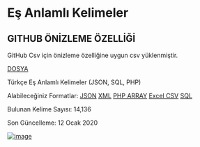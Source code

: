 # Eş Anlamlı Kelimeler
## GITHUB ÖNİZLEME ÖZELLİĞİ
GitHub Csv için önizleme özelliğine uygun csv yüklenmiştir.

[DOSYA](https://github.com/reddotzero/Es-Anlamlilar-v2/blob/master/EsAnlamlilar.csv)

Türkçe Eş Anlamlı Kelimeler (JSON, SQL, PHP)

Alabileceğiniz Formatlar: [JSON](https://github.com/Quiec/Es-Anlamlilar/blob/master/EsAnlamlilar.json) [XML](https://github.com/Quiec/Es-Anlamlilar/blob/master/EsAnlamlilar.xml) [PHP ARRAY](https://github.com/Quiec/Es-Anlamlilar/blob/master/EsAnlamlilar.php) [Excel CSV](https://github.com/Quiec/Es-Anlamlilar/blob/master/EsAnlamlilar.csv) [SQL](https://github.com/Quiec/Es-Anlamlilar/blob/master/EsAnlamlilar.sql)

Bulunan Kelime Sayısı: 14,136

Son Güncelleme: 12 Ocak 2020

[![image](https://i.hizliresim.com/anOr5Q.png)](https://hizliresim.com/anOr5Q)
